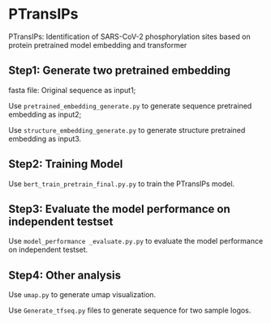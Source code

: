 # PTransIPs
PTransIPs: Identification of SARS-CoV-2 phosphorylation sites based on protein pretrained model embedding and transformer

## Step1: Generate two pretrained embedding
fasta file: Original sequence as input1;

Use `pretrained_embedding_generate.py` to generate sequence pretrained embedding as input2;

Use `structure_embedding_generate.py` to generate structure pretrained embedding as input3.

## Step2: Training Model
Use `bert_train_pretrain_final.py.py` to train the PTransIPs model.

## Step3: Evaluate the model performance on independent testset
Use `model_performance _evaluate.py.py` to evaluate the model performance on independent testset.

## Step4: Other analysis
Use `umap.py` to generate umap visualization.

Use `Generate_tfseq.py` files to generate sequence for two sample logos. 